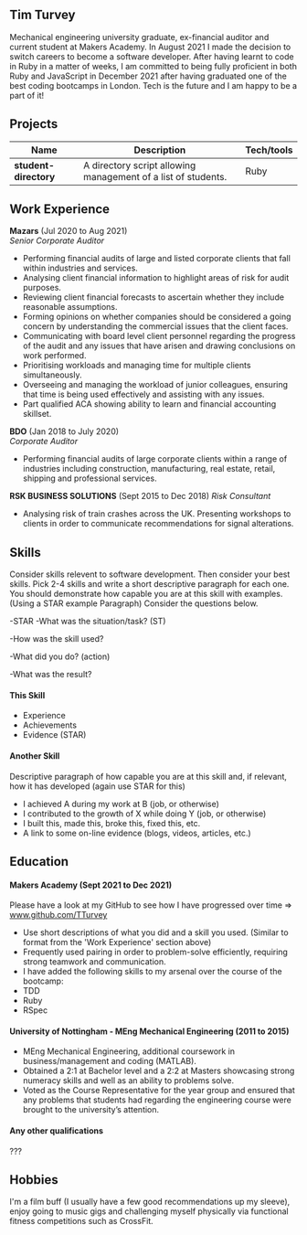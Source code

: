 ## Tim Turvey

Mechanical engineering university graduate, ex-financial auditor and current student at Makers Academy. In August 2021 I made the decision to switch careers to become a software developer. After having learnt to code in Ruby in a matter of weeks, I am committed to being fully proficient in both Ruby and JavaScript in December 2021 after having graduated one of the best coding bootcamps in London. Tech is the future and I am happy to be a part of it!


## Projects

| Name                     | Description                                                    | Tech/tools        |
| ------------------------ | -------------------------------------------------------------- | ----------------- |
| **student-directory**    | A directory script allowing management of a list of students.  | Ruby              |

## Work Experience

**Mazars** (Jul 2020 to Aug 2021)  
_Senior Corporate Auditor_

- Performing financial audits of large and listed corporate clients that fall within industries and services.
- Analysing client financial information to highlight areas of risk for audit purposes.
- Reviewing client financial forecasts to ascertain whether they include reasonable assumptions.
- Forming opinions on whether companies should be considered a going concern by understanding the commercial issues that the client faces.
- Communicating with board level client personnel regarding the progress of the audit and any issues that have arisen and drawing conclusions on work performed.
- Prioritising workloads and managing time for multiple clients simultaneously.
- Overseeing and managing the workload of junior colleagues, ensuring that time is being used effectively and assisting with any issues.
- Part qualified ACA showing ability to learn and financial accounting skillset.

**BDO** (Jan 2018 to July 2020)  
_Corporate Auditor_

- Performing financial audits of large corporate clients within a range of industries including construction, manufacturing, real estate, retail, shipping and professional services.

**RSK BUSINESS SOLUTIONS** (Sept 2015 to Dec 2018)
_Risk Consultant_

- Analysing risk of train crashes across the UK. Presenting workshops to clients in order to communicate
recommendations for signal alterations.


## Skills

Consider skills relevent to software development. Then consider your best skills. Pick 2-4 skills and write a short descriptive paragraph for each one. You should demonstrate how capable you are at this skill with examples.
(Using a STAR example Paragraph) Consider the questions below.

-STAR
-What was the situation/task? (ST)

-How was the skill used?

-What did you do? (action)

-What was the result?


#### This Skill

- Experience
- Achievements
- Evidence (STAR)

#### Another Skill

Descriptive paragraph of how capable you are at this skill and, if relevant, how it has developed (again use STAR for this)

- I achieved A during my work at B (job, or otherwise)
- I contributed to the growth of X while doing Y (job, or otherwise)
- I built this, made this, broke this, fixed this, etc.
- A link to some on-line evidence (blogs, videos, articles, etc.)

## Education

#### Makers Academy (Sept 2021 to Dec 2021)

Please have a look at my GitHub to see how I have progressed over time => www.github.com/TTurvey
- Use short descriptions of what you did and a skill you used. (Similar to format from the 'Work Experience' section above)
- Frequently used pairing in order to problem-solve efficiently, requiring strong teamwork and communication.
- I have added the following skills to my arsenal over the course of the bootcamp:
- TDD
- Ruby
- RSpec

#### University of Nottingham - MEng Mechanical Engineering (2011 to 2015)

- MEng Mechanical Engineering, additional coursework in business/management and coding (MATLAB).
- Obtained a 2:1 at Bachelor level and a 2:2 at Masters showcasing strong numeracy skills and well as an ability to problems solve.
- Voted as the Course Representative for the year group and ensured that any problems that students had regarding the engineering course were brought to the university’s attention.

#### Any other qualifications

???

## Hobbies

I'm a film buff (I usually have a few good recommendations up my sleeve), enjoy going to music gigs and challenging myself physically via functional fitness competitions such as CrossFit.
